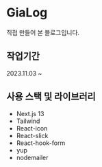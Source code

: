 # GiaLog

직접 만들어 본 블로그입니다.

## 작업기간

2023.11.03 ~

## 사용 스택 및 라이브러리

- Next.js 13
- Tailwind
- React-icon
- React-slick
- React-hook-form
- yup
- nodemailer
